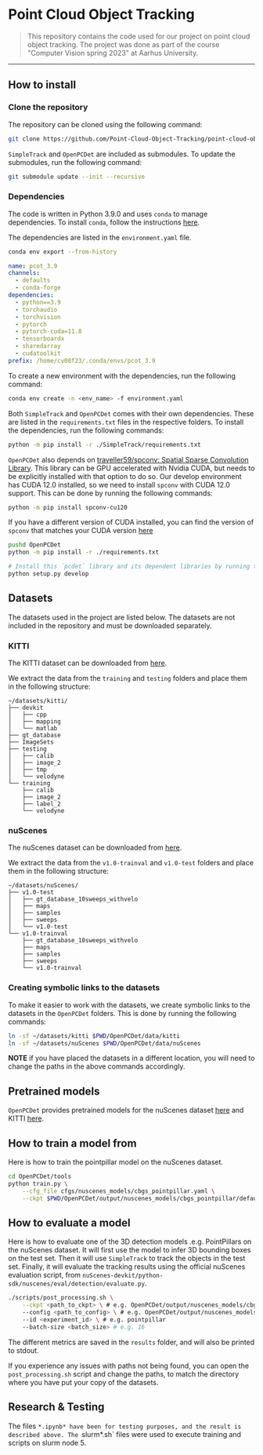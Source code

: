 # Point Cloud Object Tracking

> This repository contains the code used for our project on point cloud object tracking. The project was done as part of the course "Computer Vision spring 2023" at Aarhus University.

***

## How to install

### Clone the repository

The repository can be cloned using the following command:

```bash
git clone https://github.com/Point-Cloud-Object-Tracking/point-cloud-object-tracking.git --recursive
```

`SimpleTrack` and `OpenPCDet` are included as submodules. To update the submodules, run the following command:

```bash
git submodule update --init --recursive
```

### Dependencies

The code is written in Python 3.9.0 and uses `conda` to manage dependencies. To install `conda`, follow the instructions [here](https://docs.conda.io/projects/conda/en/latest/user-guide/install/).

The dependencies are listed in the `environment.yaml` file.

```bash
conda env export --from-history
```

```yaml
name: pcot_3.9
channels:
  - defaults
  - conda-forge
dependencies:
  - python==3.9
  - torchaudio
  - torchvision
  - pytorch
  - pytorch-cuda=11.8
  - tensorboardx
  - sharedarray
  - cudatoolkit
prefix: /home/cv08f23/.conda/envs/pcot_3.9
```

To create a new environment with the dependencies, run the following command:

```bash
conda env create -n <env_name> -f environment.yaml
```

Both `SimpleTrack` and `OpenPCDet` comes with their own dependencies. These are listed in the `requirements.txt` files in the respective folders. To install the dependencies, run the following commands:

```bash
python -m pip install -r ./SimpleTrack/requirements.txt
```

`OpenPCDet` also depends on [traveller59/spconv: Spatial Sparse Convolution Library](https://github.com/traveller59/spconv). This library can be GPU accelerated with Nvidia CUDA, but needs to be explicitly installed with 
that option to do so. Our develop environment has CUDA 12.0 installed, so we need to install `spconv` with CUDA 12.0 support. This can be done by running the following commands:

```bash
python -m pip install spconv-cu120
```
 
If you have a different version of CUDA installed, you can find the version of `spconv` that matches your CUDA version [here](https://github.com/traveller59/spconv#install)


```bash
pushd OpenPCDet
python -m pip install -r ./requirements.txt

# Install this `pcdet` library and its dependent libraries by running the following command:
python setup.py develop
```

## Datasets

The datasets used in the project are listed below. The datasets are not included in the repository and must be downloaded separately.

### KITTI

The KITTI dataset can be downloaded from [here](http://www.cvlibs.net/datasets/kitti/eval_tracking.php).

We extract the data from the `training` and `testing` folders and place them in the following structure:

```
~/datasets/kitti/
├── devkit
│   ├── cpp
│   ├── mapping
│   └── matlab
├── gt_database
├── ImageSets
├── testing
│   ├── calib
│   ├── image_2
│   ├── tmp
│   └── velodyne
└── training
    ├── calib
    ├── image_2
    ├── label_2
    └── velodyne
```

### nuScenes

The nuScenes dataset can be downloaded from [here](https://www.nuscenes.org/download).

We extract the data from the `v1.0-trainval` and `v1.0-test` folders and place them in the following structure:

```
~/datasets/nuScenes/
├── v1.0-test
│   ├── gt_database_10sweeps_withvelo
│   ├── maps
│   ├── samples
│   ├── sweeps
│   └── v1.0-test
└── v1.0-trainval
    ├── gt_database_10sweeps_withvelo
    ├── maps
    ├── samples
    ├── sweeps
    └── v1.0-trainval
```

### Creating symbolic links to the datasets

To make it easier to work with the datasets, we create symbolic links to the datasets in the `OpenPCDet` folders. This is done by running the following commands:

```bash
ln -sf ~/datasets/kitti $PWD/OpenPCDet/data/kitti
ln -sf ~/datasets/nuScenes $PWD/OpenPCDet/data/nuScenes
```

**NOTE** if you have placed the datasets in a different location, you will need to change the paths in the above commands accordingly.

## Pretrained models

`OpenPCDet` provides pretrained models for the nuScenes dataset [here](https://github.com/open-mmlab/OpenPCDet#nuscenes-3d-object-detection-baselines) and KITTI [here](https://github.com/open-mmlab/OpenPCDet#kitti-3d-object-detection-baselines).


## How to train a model from

Here is how to train the pointpillar model on the nuScenes dataset.

```bash
cd OpenPCDet/tools
python train.py \
    --cfg_file cfgs/nuscenes_models/cbgs_pointpillar.yaml \
    --ckpt $PWD/OpenPCDet/output/nuscenes_models/cbgs_pointpillar/default/ckpt/latest_model.pth
```

## How to evaluate a model

Here is how to evaluate one of the 3D detection models .e.g. PointPillars on the nuScenes dataset.
It will first use the model to infer 3D bounding boxes on the test set.
Then it will use `SimpleTrack` to track the objects in the test set.
Finally, it will evaluate the tracking results using the official nuScenes evaluation script, 
from `nuScenes-devkit/python-sdk/nuscenes/eval/detection/evaluate.py`.


```bash
./scripts/post_processing.sh \
    --ckpt <path_to_ckpt> \ # e.g. OpenPCDet/output/nuscenes_models/cbgs_pointpillar/default/ckpt/latest_model.pth
    --config <path_to_config> \ # e.g. OpenPCDet/output/nuscenes_models/cbgs_pointpillar/default/config.yaml
    --id <experiment_id> \ # e.g. pointpillar
    --batch-size <batch_size> # e.g. 16
```

The different metrics are saved in the `results` folder, and will also be printed to stdout.

If you experience any issues with paths not being found, you can open the `post_processing.sh` script and change the paths, to match the directory where you have put your copy of the datasets.

## Research & Testing
The files `*.ipynb* have been for testing purposes, and the result is described above.
The `slurm*.sh` files were used to execute training and scripts on slurm node 5.
